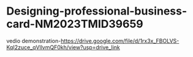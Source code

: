 # Designing-professional-business-card-NM2023TMID39659

vedio demonstration-https://drive.google.com/file/d/1rx3x_FBOLVS-KqI2zuce_qVllvmQF0kh/view?usp=drive_link
